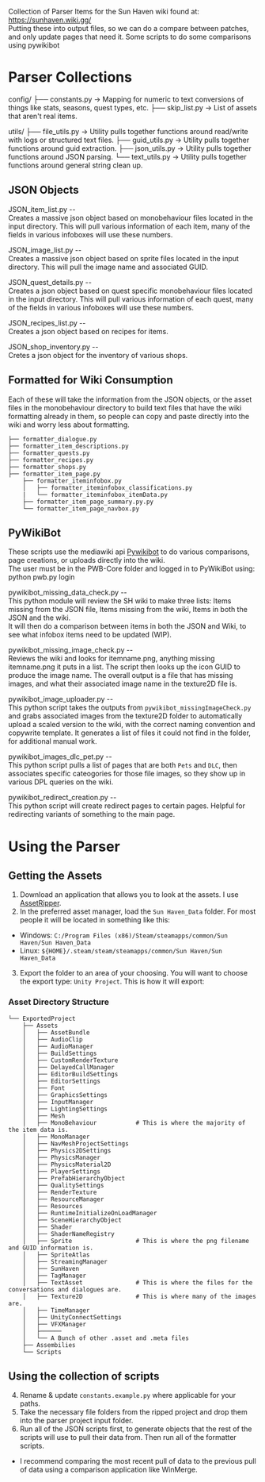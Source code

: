 Collection of Parser Items for the Sun Haven wiki found at: https://sunhaven.wiki.gg/ <br>
Putting these into output files, so we can do a compare between patches, and only update pages that need it.
Some scripts to do some comparisons using pywikibot

# Parser Collections
config/
├── constants.py     → Mapping for numeric to text conversions of things like stats, seasons, quest types, etc.
├── skip_list.py     → List of assets that aren't real items.

utils/
├── file_utils.py     → Utility pulls together functions around read/write with logs or structured text files.
├── guid_utils.py     → Utility pulls together functions around guid extraction.
├── json_utils.py     → Utility pulls together functions around JSON parsing.
└── text_utils.py     → Utility pulls together functions around general string clean up.


## JSON Objects
JSON_item_list.py --<br>
Creates a massive json object based on monobehaviour files located in the input directory. This will pull various information of each item, many of the fields in various infoboxes will use these numbers.<br>

JSON_image_list.py --<br>
Creates a massive json object based on sprite files located in the input directory. This will pull the image name and associated GUID.<br>

JSON_quest_details.py --<br>
Creates a json object based on quest specific monobehaviour files located in the input directory. This will pull various information of each quest, many of the fields in various infoboxes will use these numbers.<br>

JSON_recipes_list.py --<br>
Creates a json object based on recipes for items.<br>

JSON_shop_inventory.py --<br>
Cretes a json object for the inventory of various shops.<br>

## Formatted for Wiki Consumption
Each of these will take the information from the JSON objects, or the asset files in the monobehaviour directory to build text files that have the wiki formatting already in them, so people can copy and paste directly into the wiki and worry less about formatting.<br>
```
├── formatter_dialogue.py 
├── formatter_item_descriptions.py 
├── formatter_quests.py 
├── formatter_recipes.py 
├── formatter_shops.py 
├── formatter_item_page.py
    ├── formatter_iteminfobox.py 
    │   ├── formatter_iteminfobox_classifications.py
    |   └── formatter_iteminfobox_itemData.py
    ├── formatter_item_page_summary.py.py
    └── formatter_item_page_navbox.py

 ```   

## PyWikiBot
These scripts use the mediawiki api [Pywikibot](https://support.wiki.gg/wiki/Pywikibot) to do various comparisons, page creations, or uploads directly into the wiki.<br>
The user must be in the PWB-Core folder and logged in to PyWikiBot using: python pwb.py login<br>

pywikibot_missing_data_check.py --<br>
This python module will review the SH wiki to make three lists: Items missing from the JSON file, Items missing from the wiki, Items in both the JSON and the wiki.<br>
It will then do a comparison between items in both the JSON and Wiki, to see what infobox items need to be updated (WIP).

pywikibot_missing_image_check.py --<br>
Reviews the wiki and looks for itemname.png, anything missing itemname.png it puts in a list. The script then looks up the icon GUID to produce the image name. The overall output is a file that has missing images, and what their associated image name in the texture2D file is.

pywikibot_image_uploader.py --<br>
This python script takes the outputs from `pywikibot_missingImageCheck.py` and grabs associated images from the texture2D folder to automatically upload a scaled version to the wiki, with the correct naming convention and copywrite template. It generates a list of files it could not find in the folder, for additional manual work.

pywikibot_images_dlc_pet.py -- <br>
This python script pulls a list of pages that are both `Pets` and `DLC`, then associates specific cateogories for those file images, so they show up in various DPL queries on the wiki.

pywikibot_redirect_creation.py -- <br>
This python script will create redirect pages to certain pages. Helpful for redirecting variants of something to the main page.



# Using the Parser
## Getting the Assets
1. Download an application that allows you to look at the assets. I use [AssetRipper](https://github.com/AssetRipper/AssetRipper).
2. In the preferred asset manager, load the `Sun Haven_Data` folder. For most people it will be located in something like this:
  * Windows: `C:/Program Files (x86)/Steam/steamapps/common/Sun Haven/Sun Haven_Data`
  * Linux: `${HOME}/.steam/steam/steamapps/common/Sun Haven/Sun Haven_Data`
3. Export the folder to an area of your choosing. You will want to choose the export type: `Unity Project`. This is how it will export:
### Asset Directory Structure
```
└── ExportedProject
    ├── Assets
    │   ├── AssetBundle
    │   ├── AudioClip
    │   ├── AudioManager
    │   ├── BuildSettings
    │   ├── CustomRenderTexture
    │   ├── DelayedCallManager
    │   ├── EditorBuildSettings
    │   ├── EditorSettings
    │   ├── Font
    │   ├── GraphicsSettings
    │   ├── InputManager
    │   ├── LightingSettings
    │   ├── Mesh
    │   ├── MonoBehaviour           # This is where the majority of the item data is.
    │   ├── MonoManager
    │   ├── NavMeshProjectSettings
    │   ├── Physics2DSettings
    │   ├── PhysicsManager
    │   ├── PhysicsMaterial2D
    │   ├── PlayerSettings
    │   ├── PrefabHierarchyObject
    │   ├── QualitySettings
    │   ├── RenderTexture
    │   ├── ResourceManager
    │   ├── Resources
    │   ├── RuntimeInitializeOnLoadManager
    │   ├── SceneHierarchyObject
    │   ├── Shader
    │   ├── ShaderNameRegistry
    │   ├── Sprite                  # This is where the png filename and GUID information is.
    │   ├── SpriteAtlas
    │   ├── StreamingManager
    │   ├── SunHaven
    │   ├── TagManager
    │   ├── TextAsset               # This is where the files for the conversations and dialogues are.
    │   ├── Texture2D               # This is where many of the images are.
    │   ├── TimeManager
    │   ├── UnityConnectSettings    
    │   ├── VFXManager
    │   ├────── 
    │   └── A Bunch of other .asset and .meta files    
    ├── Assembilies
    └── Scripts
```
## Using the collection of scripts
4. Rename & update `constants.example.py` where applicable for your paths.
5. Take the necessary file folders from the ripped project and drop them into the parser project input folder.
6. Run all of the JSON scripts first, to generate objects that the rest of the scripts will use to pull their data from. Then run all of the formatter scripts.
  * I recommend comparing the most recent pull of data to the previous pull of data using a comparison application like WinMerge.